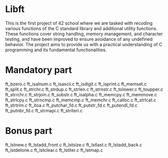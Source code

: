 # Libft
This is the first project of 42 school where we are tasked with recoding various functions of the C standard library and additional utility functions. These functions cover string handling, memory management, and character testing, and have been improved to ensure avoidance of any undefined behavior. The project aims to provide us with a practical understanding of C programming and its fundamental functionalities.

# Mandatory part
ft_bzero.c
ft_isalnum.c
ft_isascii.c
ft_isdigit.c
ft_isprint.c
ft_memset.c
ft_split.c
ft_strchr.c
ft_strdup.c
ft_strlen.c
ft_strnstr.c
ft_tolower.c
ft_toupper.c
ft_strrchr.c
ft_strjoin.c
ft_substr.c
ft_isalpha.c
ft_memcpy.c
ft_memmove.c
ft_strlcpy.c
ft_strncmp.c
ft_memcmp.c
ft_memchr.c
ft_calloc.c
ft_strlcat.c
ft_strtrim.c
ft_itoa.c
ft_putchar_fd.c
ft_putstr_fd.c
ft_putendl_fd.c
ft_putnbr_fd.c
ft_strmapi.c
ft_striteri.c
# Bonus part
ft_lstnew.c
ft_lstadd_front.c
ft_lstsize.c
ft_lstlast.c
ft_lstadd_back.c
ft_lstdelone.c
ft_lstclear.c
ft_lstiter.c
ft_lstmap.c
